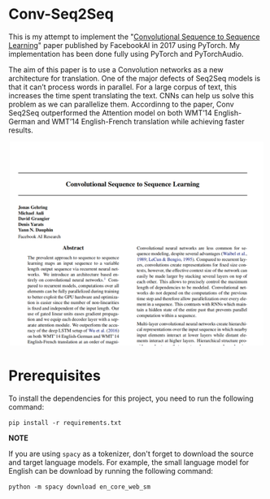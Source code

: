 # Conv-Seq2Seq
This is my attempt to implement the "[Convolutional Sequence to Sequence
Learning](https://arxiv.org/pdf/1705.03122.pdf)" paper published by FacebookAI
in 2017 using PyTorch. My implementation has been done fully using PyTorch and
PyTorchAudio.

The aim of this paper is to use a Convolution networks as a new architecture
for translation. One of the major defects of Seq2Seq models is that it can’t
process words in parallel. For a large corpus of text, this increases the time
spent translating the text. CNNs can help us solve this problem as we can 
parallelize them. Accordinng to the paper, Conv Seq2Seq outperformed the
Attention model on both WMT’14 English-German and WMT’14 English-French
translation while achieving faster results.


<div align="Center">
    <a href="https://arxiv.org/pdf/1705.03122.pdf"> <img src="docs/cover.png" width=500> </a>
</div>


# Prerequisites

To install the dependencies for this project, you need to run the following command:

```
pip install -r requirements.txt
```

**NOTE**

If you are using `spacy` as a tokenizer, don't forget to download the source and target language models. For example, the small language model for English can be download by running the following command:
```
python -m spacy download en_core_web_sm
```

